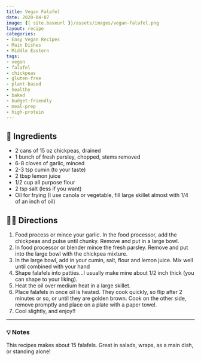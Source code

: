 ```yaml
---
title: Vegan Falafel
date: 2020-04-07
image: {{ site.baseurl }}/assets/images/vegan-falafel.png
layout: recipe
categories:
- Easy Vegan Recipes
- Main Dishes
- Middle Eastern
tags:
- vegan
- falafel
- chickpeas
- gluten-free
- plant-based
- healthy
- baked
- budget-friendly
- meal-prep
- high-protein
---
```


## 🧾 Ingredients

- 2 cans of 15 oz chickpeas, drained
- 1 bunch of fresh parsley, chopped, stems removed
- 6-8 cloves of garlic, minced
- 2-3 tsp cumin (to your taste)
- 2 tbsp lemon juice
- 1/2 cup all purpose flour
- 2 tsp salt (less if you want)
- Oil for frying (I use canola or vegetable, fill large skillet almost with 1/4 of an inch of oil)

## 👩‍🍳 Directions

1. Food process or mince your garlic. In the food processor, add the chickpeas and pulse until chunky. Remove and put in a large bowl.
2. In food processor or blender mince the fresh parsley. Remove and put into the large bowl with the chickpea mixture. 
3. In the large bowl, add in your cumin, salt, flour and lemon juice. Mix well until combined with your hand
4. Shape falafels into patties...I usually make mine about 1/2 inch thick (you can shape to your liking).
5. Heat the oil over medium heat in a large skillet.
6. Place falafels in once oil is heated. They cook quickly, so flip after 2 minutes or so, or until they are golden brown. Cook on the other side, remove promptly and place on a plate with a paper towel.
7. Cool slightly, and enjoy!!


---

### 💡 Notes

This recipes makes about 15 falafels. Great in salads, wraps, as a main dish, or standing alone!
